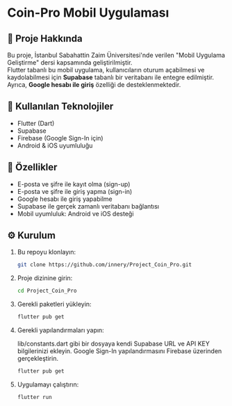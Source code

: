 # Coin-Pro Mobil Uygulaması

## 📱 Proje Hakkında

Bu proje, İstanbul Sabahattin Zaim Üniversitesi'nde verilen "Mobil Uygulama Geliştirme" dersi kapsamında geliştirilmiştir.  
Flutter tabanlı bu mobil uygulama, kullanıcıların oturum açabilmesi ve kaydolabilmesi için **Supabase** tabanlı bir veritabanı ile entegre edilmiştir. Ayrıca, **Google hesabı ile giriş** özelliği de desteklenmektedir.

## 🔧 Kullanılan Teknolojiler

- Flutter (Dart)
- Supabase
- Firebase (Google Sign-In için)
- Android & iOS uyumluluğu

## 🚀 Özellikler

- E-posta ve şifre ile kayıt olma (sign-up)
- E-posta ve şifre ile giriş yapma (sign-in)
- Google hesabı ile giriş yapabilme
- Supabase ile gerçek zamanlı veritabanı bağlantısı
- Mobil uyumluluk: Android ve iOS desteği

## ⚙️ Kurulum

1. Bu repoyu klonlayın:
   ```bash
   git clone https://github.com/innery/Project_Coin_Pro.git

2. Proje dizinine girin:
   ```bash
   cd Project_Coin_Pro

3. Gerekli paketleri yükleyin:
   ```bash
   flutter pub get

4. Gerekli yapılandırmaları yapın:

   lib/constants.dart gibi bir dosyaya kendi Supabase URL ve API KEY bilgilerinizi ekleyin.
   Google Sign-In yapılandırmasını Firebase üzerinden gerçekleştirin.
   ```bash
   flutter pub get

5. Uygulamayı çalıştırın:
   ```bash
   flutter run




